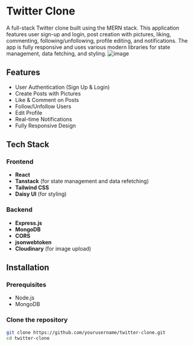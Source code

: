 # Twitter Clone

A full-stack Twitter clone built using the MERN stack. This application features user sign-up and login, post creation with pictures, liking, commenting, following/unfollowing, profile editing, and notifications. The app is fully responsive and uses various modern libraries for state management, data fetching, and styling.
![image](https://github.com/user-attachments/assets/89a37d39-cad4-4719-8903-3c11592fa744)


## Features

- User Authentication (Sign Up & Login)
- Create Posts with Pictures
- Like & Comment on Posts
- Follow/Unfollow Users
- Edit Profile
- Real-time Notifications
- Fully Responsive Design

## Tech Stack

### Frontend
- **React**
- **Tanstack** (for state management and data refetching)
- **Tailwind CSS**
- **Daisy UI** (for styling)

### Backend
- **Express.js**
- **MongoDB**
- **CORS**
- **jsonwebtoken**
- **Cloudinary** (for image upload)

## Installation

### Prerequisites
- Node.js
- MongoDB

### Clone the repository
```bash
git clone https://github.com/yourusername/twitter-clone.git
cd twitter-clone

